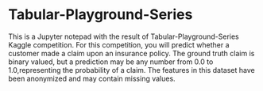 # Tabular-Playground-Series
This is a Jupyter notepad with the result of Tabular-Playground-Series Kaggle competition.
For this competition, you will predict whether a customer made a claim upon an insurance policy. The ground truth claim is binary valued, but a prediction may be any number from 0.0 to 1.0,representing the probability of a claim. The features in this dataset have been anonymized and may contain missing values.
